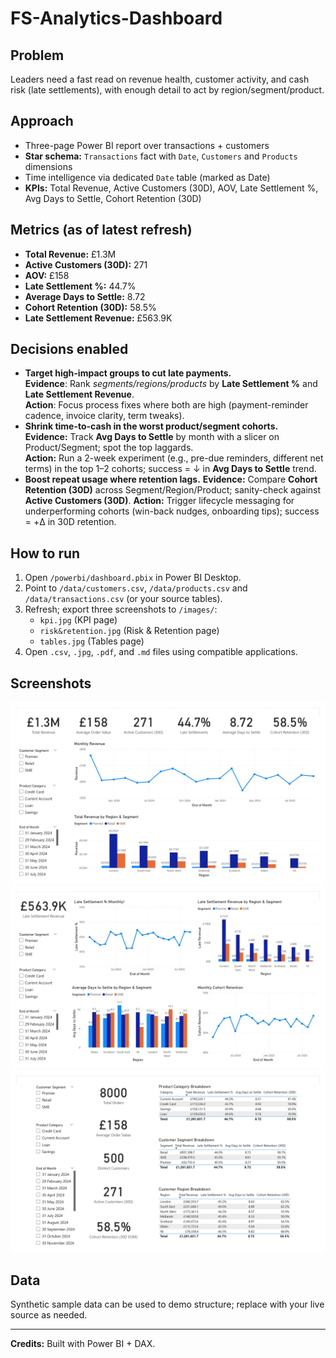 # FS-Analytics-Dashboard

## Problem
Leaders need a fast read on revenue health, customer activity, and cash risk (late settlements), with enough detail to act by region/segment/product.

## Approach
- Three-page Power BI report over transactions + customers
- **Star schema:** `Transactions` fact with `Date`, `Customers` and `Products` dimensions
- Time intelligence via dedicated `Date` table (marked as Date)
- **KPIs:** Total Revenue, Active Customers (30D), AOV, Late Settlement %, Avg Days to Settle, Cohort Retention (30D)

## Metrics (as of latest refresh)
- **Total Revenue:** £1.3M
- **Active Customers (30D):** 271
- **AOV:** £158
- **Late Settlement %:** 44.7%
- **Average Days to Settle:** 8.72
- **Cohort Retention (30D):** 58.5%
- **Late Settlement Revenue:** £563.9K

## Decisions enabled
- **Target high-impact groups to cut late payments.** <br>
**Evidence**: Rank *segments/regions/products* by **Late Settlement %** and **Late Settlement Revenue**. <br>
**Action**: Focus process fixes where both are high (payment-reminder cadence, invoice clarity, term tweaks).
- **Shrink time-to-cash in the worst product/segment cohorts.** <br>
**Evidence:** Track **Avg Days to Settle** by month with a slicer on Product/Segment; spot the top laggards. <br>
**Action:** Run a 2-week experiment (e.g., pre-due reminders, different net terms) in the top 1–2 cohorts; success = ↓ in **Avg Days to Settle** trend.
- **Boost repeat usage where retention lags.**
**Evidence:** Compare **Cohort Retention (30D)** across Segment/Region/Product; sanity-check against **Active Customers (30D)**.
**Action:** Trigger lifecycle messaging for underperforming cohorts (win-back nudges, onboarding tips); success = +Δ in 30D retention.

## How to run
1. Open `/powerbi/dashboard.pbix` in Power BI Desktop.
2. Point to `/data/customers.csv`, `/data/products.csv` and `/data/transactions.csv` (or your source tables).
3. Refresh; export three screenshots to `/images/`:
   - `kpi.jpg` (KPI page)
   - `risk&retention.jpg` (Risk & Retention page)
   - `tables.jpg` (Tables page)
4. Open `.csv`, `.jpg`, `.pdf`, and `.md` files using compatible applications.

## Screenshots
![KPI](images/kpi.jpg)
![Retention & Trends](images/risk&retention.jpg)
![Tables](images/tables.jpg)

## Data
Synthetic sample data can be used to demo structure; replace with your live source as needed.

---

**Credits:** Built with Power BI + DAX.
